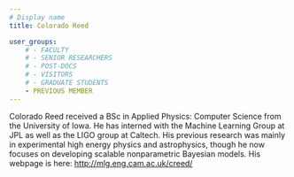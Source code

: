 ```yaml
---
# Display name
title: Colorado Reed

user_groups:
    # - FACULTY
    # - SENIOR RESEARCHERS
    # - POST-DOCS
    # - VISITORS
    # - GRADUATE STUDENTS
    - PREVIOUS MEMBER
---
```


Colorado Reed received a BSc in Applied Physics: Computer Science from the University of Iowa. He has interned with the Machine Learning Group at JPL as well as the LIGO group at Caltech. His previous research was mainly in experimental high energy physics and astrophysics, though he now focuses on developing scalable nonparametric Bayesian models. His webpage is here: http://mlg.eng.cam.ac.uk/creed/